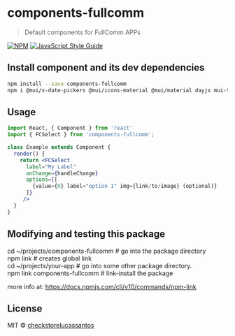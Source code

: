 # components-fullcomm

> Default components for FullComm APPs

[![NPM](https://img.shields.io/npm/v/components-fullcomm.svg)](https://www.npmjs.com/package/components-fullcomm) [![JavaScript Style Guide](https://img.shields.io/badge/code_style-standard-brightgreen.svg)](https://standardjs.com)

## Install component and its dev dependencies

```bash
npm install --save components-fullcomm
npm i @mui/x-date-pickers @mui/icons-material @mui/material dayjs mui-tel-input
```

## Usage

```jsx
import React, { Component } from 'react'
import { FCSelect } from 'components-fullcomm';

class Example extends Component {
  render() {
    return <FCSelect
      label="My Label"
      onChange={handleChange}
      options={[
        {value={0} label="option 1" img={link/to/image} (optional)}
      ]}
     />
  }
}
```

## Modifying and testing this package

cd ~/projects/components-fullcomm   # go into the package directory<br>
npm link                    # creates global link<br>
cd ~/projects/your-app   # go into some other package directory.<br>
npm link components-fullcomm              # link-install the package<br>

more info at: https://docs.npmjs.com/cli/v10/commands/npm-link

## License

MIT © [checkstorelucassantos](https://github.com/checkstorelucassantos)
